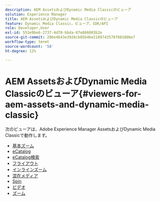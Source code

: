 ```yaml
---
description: AEM AssetsおよびDynamic Media Classicのビューア
solution: Experience Manager
title: AEM AssetsおよびDynamic Media Classicのビューア
feature: Dynamic Media Classic，ビューア，SDK/API
role: Developer,User
exl-id: 553e9be6-2737-4d78-bbda-87e866003b2e
source-git-commit: 206e4643e3926cb85b4be2189743578f88180be7
workflow-type: tm+mt
source-wordcount: '58'
ht-degree: 12%

---
```


# AEM AssetsおよびDynamic Media Classicのビューア{#viewers-for-aem-assets-and-dynamic-media-classic}

次のビューアは、Adobe Experience Manager AssetsおよびDynamic Media Classicで動作します。

* [基本ズーム](c-html5-20-basic-zoom-viewer-about/c-html5-20-basic-zoom-viewer-about.md)
* [eCatalog](c-html5-20-ecatalog-viewer-about/c-html5-20-ecatalog-viewer-about.md)
* [eCatalog検索](c-html5-ecatsearch-viewer-about/c-html5-ecatsearch-viewer-about.md)
* [フライアウト](c-html5-flyout-viewer-20-about/c-html5-flyout-viewer-20-about.md)
* [インラインズーム](c-html5-inlinezoom-viewer-about/c-html5-inlinezoom-viewer-about.md)
* [混在メディア](c-html5-mixedmedia-viewer-about/c-html5-mixedmedia-viewer-about.md)
* [Spin](c-html5-spin-viewer-about/c-html5-spin-viewer-about.md)
* [ビデオ](c-html5-video-reference/c-html5-video-reference.md)
* [ズーム](c-html5-20-zoom-viewer-about/c-html5-20-zoom-viewer-about.md)

<!--Add others. The TOC levels in the viewers TOC doesn't seem quite right RB: FIXED-->
